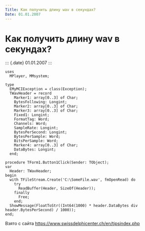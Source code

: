 ```yaml
---
Title: Как получить длину wav в секундах?
Date: 01.01.2007
---
```



Как получить длину wav в секундах?
==================================

::: {.date}
01.01.2007
:::

    uses
      MPlayer, MMsystem;
     
    type
      EMyMCIException = class(Exception);
      TWavHeader = record
        Marker1: array[0..3] of Char;
        BytesFollowing: Longint;
        Marker2: array[0..3] of Char;
        Marker3: array[0..3] of Char;
        Fixed1: Longint;
        FormatTag: Word;
        Channels: Word;
        SampleRate: Longint;
        BytesPerSecond: Longint;
        BytesPerSample: Word;
        BitsPerSample: Word;
        Marker4: array[0..3] of Char;
        DataBytes: Longint;
      end;
     
    procedure TForm1.Button1Click(Sender: TObject);
    var
      Header: TWavHeader;
    begin
      with TFileStream.Create('C:\SomeFile.wav', fmOpenRead) do
        try
          ReadBuffer(Header, SizeOf(Header));
        finally
          Free;
        end;
      ShowMessage(FloatToStr((Int64(1000) * header.DataBytes div header.BytesPerSecond) / 1000));
    end; 

Взято с сайта <https://www.swissdelphicenter.ch/en/tipsindex.php>
